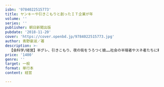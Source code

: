 ```yaml
---
isbn: '9784022515773'
title: ヤンキーや引きこもりと創ったＩＴ企業が年
volume: ''
series: ''
publisher: 朝日新聞出版
pubdate: '2018-11-20'
cover: 'https://cover.openbd.jp/9784022515773.jpg'
author: 青野豪淑／著
description: >-
  【会科学/経営】半グレ、引きこもり、夜の街をうろつく娘……社会の半端者やスネ者たちに頼られてIT企業をつくった青年も、とんでもない問題児だった！　社員5人から100人突破、名古屋から世界へと夢は膨らむ。波瀾万丈、愛にあふれた起業奮戦記。
price: '1400'
genre: ''
target: 一般
format: 単行本
content: 経営

---
```

